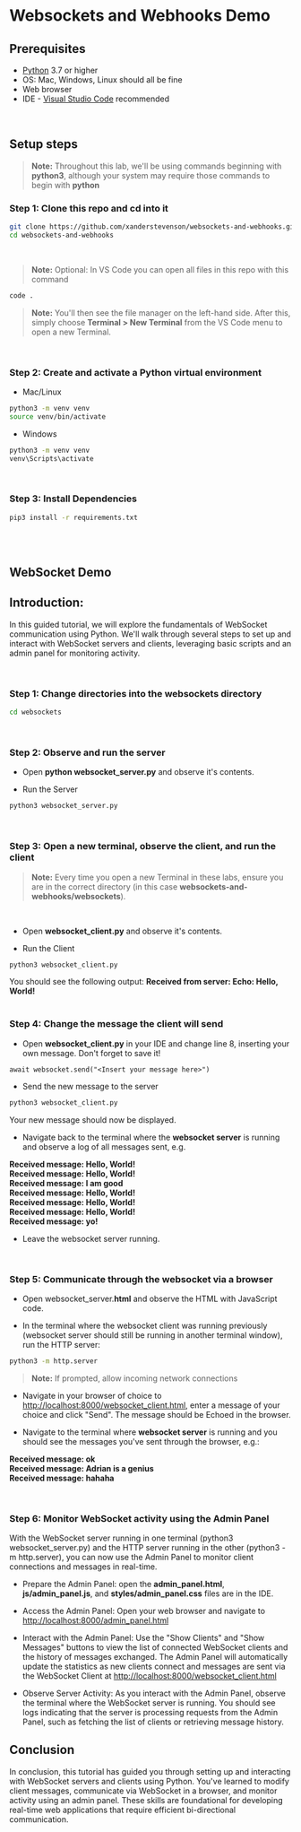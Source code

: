 # Websockets and Webhooks Demo

## Prerequisites

- [Python](https://www.python.org/downloads/) 3.7 or higher
- OS: Mac, Windows, Linux should all be fine
- Web browser
- IDE - [Visual Studio Code](https://code.visualstudio.com/Download) recommended
<br>

## Setup steps

> **Note:** Throughout this lab, we'll be using commands beginning with **python3**, although your system may require those commands to begin with **python**

### **Step 1**: Clone this repo and cd into it

```bash
git clone https://github.com/xanderstevenson/websockets-and-webhooks.git
cd websockets-and-webhooks
```
<br>

> **Note:** Optional: In VS Code you can open all files in this repo with this command
```bash
code .
```
> **Note:** You'll then see the file manager on the left-hand side. After this, simply choose **Terminal > New Terminal** from the VS Code menu to open a new Terminal.
<br>


### **Step 2**: Create and activate a Python virtual environment

- Mac/Linux
```bash
python3 -m venv venv
source venv/bin/activate
```
- Windows
```bash
python3 -m venv venv
venv\Scripts\activate
```
<br>



### **Step 3**: Install Dependencies

```bash
pip3 install -r requirements.txt
```
<br>
<br>

## WebSocket Demo

## **Introduction**: 

In this guided tutorial, we will explore the fundamentals of WebSocket communication using Python. We'll walk through several steps to set up and interact with WebSocket servers and clients, leveraging basic scripts and an admin panel for monitoring activity.

<br>

### **Step 1**: Change directories into the **websockets** directory

```bash
cd websockets
```
<br>

### **Step 2**: Observe and run the server

- Open **python websocket_server.py** and observe it's contents. 

- Run the Server

```bash
python3 websocket_server.py
```
<br>

### **Step 3**: Open a new terminal, observe the client, and run the client

> **Note:** Every time you open a new Terminal in these labs, ensure you are in the correct directory (in this case **websockets-and-webhooks/websockets**).
<br>

- Open **websocket_client.py** and observe it's contents. 

- Run the Client

```bash
python3 websocket_client.py
```

You should see the following output: **Received from server: Echo: Hello, World!**
<br>
<br>

### **Step 4**: Change the message the client will send

- Open **websocket_client.py** in your IDE and change line 8, inserting your own message. Don't forget to save it!
  
```
await websocket.send("<Insert your message here>")
```

- Send the new message to the server
  
```bash
python3 websocket_client.py
```

Your new message should now be displayed.


- Navigate back to the terminal where the **websocket server** is running and observe a log of all messages sent, e.g.

**Received message: Hello, World!**
<br>
**Received message: Hello, World!**
<br>
**Received message: I am good**
<br>
**Received message: Hello, World!**
<br>
**Received message: Hello, World!**
<br>
**Received message: Hello, World!**
<br>
**Received message: yo!**
<br>

- Leave the websocket server running.

  <br>

### **Step 5**: Communicate through the websocket via a browser

- Open websocket_server.**html** and observe the HTML with JavaScript code.

- In the terminal where the websocket client was running previously (websocket server should still be running in another terminal window), run the HTTP server:

```bash
python3 -m http.server
```

> **Note:** If prompted, allow incoming network connections

- Navigate in your browser of choice to [http://localhost:8000/websocket_client.html](http://localhost:8000/websocket_client.html), enter a message of your choice and click "Send". The message should be Echoed in the browser.

- Navigate to the terminal where **websocket server** is running and you should see the messages you've sent through the browser, e.g.:

**Received message: ok** 
<br>
**Received message: Adrian is a genius**
<br>
**Received message: hahaha**

<br>

### **Step 6**: Monitor WebSocket activity using the Admin Panel

With the WebSocket server running in one terminal (python3 websocket_server.py) and the HTTP server running in the other (python3 -m http.server), you can now use the Admin Panel to monitor client connections and messages in real-time.

- Prepare the Admin Panel: open the **admin_panel.html**, **js/admin_panel.js**, and **styles/admin_panel.css** files are in the IDE.

- Access the Admin Panel: Open your web browser and navigate to [http://localhost:8000/admin_panel.html](http://localhost:8000/admin_panel.html)

- Interact with the Admin Panel: Use the "Show Clients" and "Show Messages" buttons to view the list of connected WebSocket clients and the history of messages exchanged. The Admin Panel will automatically update the statistics as new clients connect and messages are sent via the WebSocket Client at [http://localhost:8000/websocket_client.html](http://localhost:8000/websocket_client.html)

- Observe Server Activity: As you interact with the Admin Panel, observe the terminal where the WebSocket server is running. You should see logs indicating that the server is processing requests from the Admin Panel, such as fetching the list of clients or retrieving message history.

## **Conclusion**

In conclusion, this tutorial has guided you through setting up and interacting with WebSocket servers and clients using Python. You've learned to modify client messages, communicate via WebSocket in a browser, and monitor activity using an admin panel. These skills are foundational for developing real-time web applications that require efficient bi-directional communication.

<br>
